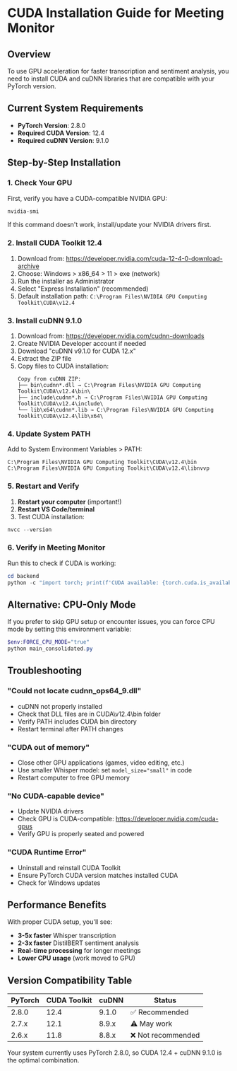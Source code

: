 # CUDA Installation Guide for Meeting Monitor

## Overview
To use GPU acceleration for faster transcription and sentiment analysis, you need to install CUDA and cuDNN libraries that are compatible with your PyTorch version.

## Current System Requirements
- **PyTorch Version**: 2.8.0
- **Required CUDA Version**: 12.4
- **Required cuDNN Version**: 9.1.0

## Step-by-Step Installation

### 1. Check Your GPU
First, verify you have a CUDA-compatible NVIDIA GPU:
```powershell
nvidia-smi
```
If this command doesn't work, install/update your NVIDIA drivers first.

### 2. Install CUDA Toolkit 12.4
1. Download from: https://developer.nvidia.com/cuda-12-4-0-download-archive
2. Choose: Windows > x86_64 > 11 > exe (network)
3. Run the installer as Administrator
4. Select "Express Installation" (recommended)
5. Default installation path: `C:\Program Files\NVIDIA GPU Computing Toolkit\CUDA\v12.4`

### 3. Install cuDNN 9.1.0
1. Download from: https://developer.nvidia.com/cudnn-downloads
2. Create NVIDIA Developer account if needed
3. Download "cuDNN v9.1.0 for CUDA 12.x"
4. Extract the ZIP file
5. Copy files to CUDA installation:
   ```
   Copy from cuDNN ZIP:
   ├── bin\cudnn*.dll → C:\Program Files\NVIDIA GPU Computing Toolkit\CUDA\v12.4\bin\
   ├── include\cudnn*.h → C:\Program Files\NVIDIA GPU Computing Toolkit\CUDA\v12.4\include\
   └── lib\x64\cudnn*.lib → C:\Program Files\NVIDIA GPU Computing Toolkit\CUDA\v12.4\lib\x64\
   ```

### 4. Update System PATH
Add to System Environment Variables > PATH:
```
C:\Program Files\NVIDIA GPU Computing Toolkit\CUDA\v12.4\bin
C:\Program Files\NVIDIA GPU Computing Toolkit\CUDA\v12.4\libnvvp
```

### 5. Restart and Verify
1. **Restart your computer** (important!)
2. **Restart VS Code/terminal**
3. Test CUDA installation:
```powershell
nvcc --version
```

### 6. Verify in Meeting Monitor
Run this to check if CUDA is working:
```powershell
cd backend
python -c "import torch; print(f'CUDA available: {torch.cuda.is_available()}'); print(f'CUDA version: {torch.version.cuda}'); print(f'GPU: {torch.cuda.get_device_name(0) if torch.cuda.is_available() else \"None\"}')"
```

## Alternative: CPU-Only Mode
If you prefer to skip GPU setup or encounter issues, you can force CPU mode by setting this environment variable:
```powershell
$env:FORCE_CPU_MODE="true"
python main_consolidated.py
```

## Troubleshooting

### "Could not locate cudnn_ops64_9.dll"
- cuDNN not properly installed
- Check that DLL files are in CUDA\v12.4\bin folder
- Verify PATH includes CUDA bin directory
- Restart terminal after PATH changes

### "CUDA out of memory"
- Close other GPU applications (games, video editing, etc.)
- Use smaller Whisper model: set `model_size="small"` in code
- Restart computer to free GPU memory

### "No CUDA-capable device"
- Update NVIDIA drivers
- Check GPU is CUDA-compatible: https://developer.nvidia.com/cuda-gpus
- Verify GPU is properly seated and powered

### "CUDA Runtime Error"
- Uninstall and reinstall CUDA Toolkit
- Ensure PyTorch CUDA version matches installed CUDA
- Check for Windows updates

## Performance Benefits
With proper CUDA setup, you'll see:
- **3-5x faster** Whisper transcription
- **2-3x faster** DistilBERT sentiment analysis  
- **Real-time processing** for longer meetings
- **Lower CPU usage** (work moved to GPU)

## Version Compatibility Table
| PyTorch | CUDA Toolkit | cuDNN | Status |
|---------|-------------|--------|---------|
| 2.8.0   | 12.4        | 9.1.0  | ✅ Recommended |
| 2.7.x   | 12.1        | 8.9.x  | ⚠️ May work |
| 2.6.x   | 11.8        | 8.8.x  | ❌ Not recommended |

Your system currently uses PyTorch 2.8.0, so CUDA 12.4 + cuDNN 9.1.0 is the optimal combination.
